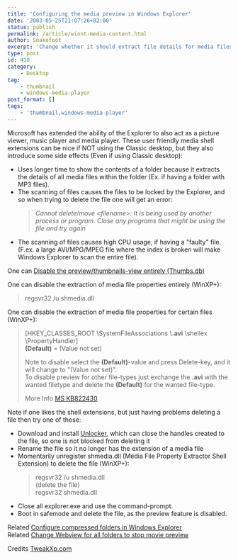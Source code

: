 ```yaml
---
title: 'Configuring the media preview in Windows Explorer'
date: '2003-05-25T21:07:26+02:00'
status: publish
permalink: /article/winnt-media-content.html
author: Snakefoot
excerpt: 'Change whether it should extract file details for media files and display thumbnail preview.'
type: post
id: 410
category:
    - Desktop
tag:
    - thumbnail
    - windows-media-player
post_format: []
tags:
    - 'thumbnail,windows-media-player'
---
```

Microsoft has extended the ability of the Explorer to also act as a picture viewer, music player and media player. These user friendly media shell extensions can be nice if NOT using the Classic desktop, but they also introduce some side effects (Even if using Classic desktop):

- Uses longer time to show the contents of a folder because it extracts the details of all media files within the folder (Ex. if having a folder with MP3 files).
- The scanning of files causes the files to be locked by the Explorer, and so when trying to delete the file one will get an error:
  > *Cannot delete/move &lt;filename&gt;: It is being used by another process or program. Close any programs that might be using the file and try again*
- The scanning of files causes high CPU usage, if having a "faulty" file. (F.ex. a large AVI/MPG/MPEG file where the index is broken will make Windows Explorer to scan the entire file).
 
 One can [Disable the preview/thumbnails-view entirely (Thumbs.db)](/article/windows-thumbnail-cache.html)  
  
 One can disable the extraction of media file properties entirely (WinXP+):
 > regsvr32 /u shmedia.dll

 One can disable the extraction of media file properties for certain files (WinXP+):
> \[HKEY\_CLASSES\_ROOT \\SystemFileAssociations \\**.avi** \\shellex \\PropertyHandler\]  
> **(Default)** = (Value not set)  
>   
>  Note to disable select the **(Default)**-value and press Delete-key, and it will change to "(Value not set)".  
>  To disable preview for other file-types just exchange the **.avi** with the wanted filetype and delete the **(Default)** for the wanted file-type.  
>   
>  More Info [MS KB822430](http://support.microsoft.com/kb/822430 "Windows Stops Responding When You Click a Large AVI File in Windows Explorer [Q822430]")

 Note if one likes the shell extensions, but just having problems deleting a file then try one of these:
- Download and install [Unlocker](/article/winnt-unlocker.html), which can close the handles created to the file, so one is not blocked from deleting it
- Rename the file so it no longer has the extension of a media file
- Momentarily unregister shmedia.dll (Media File Property Extractor Shell Extension) to delete the file (WinXP+):
  > regsvr32 /u shmedia.dll  
  >  (delete the file)  
  >  regsvr32 shmedia.dll
- Close all explorer.exe and use the command-prompt.
- Boot in safemode and delete the file, as the preview feature is disabled.
 
 Related [Configure compressed folders in Windows Explorer](/article/windows-compressed-folders.html)  
 Related [Change Webview for all folders to stop movie preview](/article/windows-web-content.html)  
  
 Credits [TweakXp.com](http://tweakxp.com/)